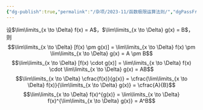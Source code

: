 ```yaml
---
{"dg-publish":true,"permalink":"/杂项/2023-11/函数极限运算法则/","dgPassFrontmatter":true}
---
```


设$\lim\limits_{x \to \Delta} f(x) = A$，$\lim\limits_{x \to \Delta} g(x) = B$，则
$$\lim\limits_{x \to \Delta} [f(x) \pm g(x)] = \lim\limits_{x \to \Delta} f(x) \pm \lim\limits_{x \to \Delta} g(x) = A \pm B$$
$$\lim\limits_{x \to \Delta} [f(x) \cdot g(x)] = \lim\limits_{x \to \Delta} f(x) \cdot \lim\limits_{x \to \Delta} g(x) = AB$$
$$\lim\limits_{x \to \Delta} \cfrac{f(x)}{g(x)} = \cfrac{\lim\limits_{x \to \Delta} f(x)}{\lim\limits_{x \to \Delta} g(x)} = \cfrac{A}{B}$$
$$\lim\limits_{x \to \Delta} f(x)^{g(x)} = \lim\limits_{x \to \Delta} f(x)^{\lim\limits_{x \to \Delta} g(x)} = A^B$$